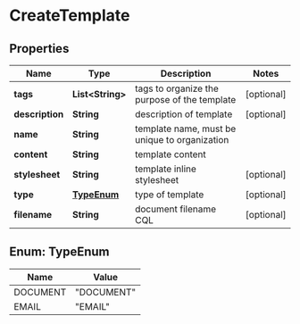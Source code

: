 

# CreateTemplate


## Properties

| Name | Type | Description | Notes |
|------------ | ------------- | ------------- | -------------|
|**tags** | **List&lt;String&gt;** | tags to organize the purpose of the template |  [optional] |
|**description** | **String** | description of template |  [optional] |
|**name** | **String** | template name, must be unique to organization |  |
|**content** | **String** | template content |  |
|**stylesheet** | **String** | template inline stylesheet |  [optional] |
|**type** | [**TypeEnum**](#TypeEnum) | type of template |  [optional] |
|**filename** | **String** | document filename CQL |  [optional] |



## Enum: TypeEnum

| Name | Value |
|---- | -----|
| DOCUMENT | &quot;DOCUMENT&quot; |
| EMAIL | &quot;EMAIL&quot; |



